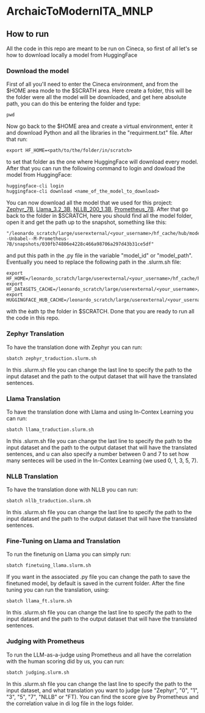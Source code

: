 # ArchaicToModernITA_MNLP

## How to run
All the code in this repo are meant to be run on Cineca, so first of all let's se how to download locally a model from HuggingFace

### Download the model
First of all you'll need to enter the Cineca environment, and from the $HOME area mode to the $SCRATH area. Here create a folder, this will be the folder were all the model will be downloaded, and get here absolute path, you can do this be entering the folder and type:
```
pwd
```
Now go back to the $HOME area and create a virtual environment, enter it and download Python and all the libraries in the "requirment.txt" file. After that run:
```
export HF_HOME=<path/to/the/folder/in/scratch>
```
to set that folder as the one where HuggingFace will download every model. After that you can run the following command to login and dowload the model from HuggingFace:
```
huggingface-cli login
huggingface-cli download <name_of_the_model_to_download>
```
You can now download all the model that we used for this project: [Zephyr_7B](https://huggingface.co/HuggingFaceH4/zephyr-7b-beta), [Llama_3.2_3B](https://huggingface.co/meta-llama/Llama-3.2-3B-Instruct), [NLLB_200_1.3B](https://huggingface.co/facebook/nllb-200-distilled-1.3B), [Prometheus_7B](https://huggingface.co/Unbabel/M-Prometheus-7B).
After that go back to the folder in $SCRATCH, here you should find all the model folder, open it and get the path up to the snapshot, something like this:
```
"/leonardo_scratch/large/userexternal/<your_username>/hf_cache/hub/models--Unbabel--M-Prometheus-7B/snapshots/030fb74806e4228c466a98706a297d43b31ce5df"
```
and put this path in the .py file in the variable "model_id" or "model_path". Eventually you need to replace the following path in the .slurm.sh file:
```
export HF_HOME=/leonardo_scratch/large/userexternal/<your_username>/hf_cache/hub
export HF_DATASETS_CACHE=/leonardo_scratch/large/userexternal/<your_username>/hf_cache/hub
export HUGGINGFACE_HUB_CACHE=/leonardo_scratch/large/userexternal/<your_username>/hf_cache/hub
```
with the èath tp the folder in $SCRATCH. Done that you are ready to run all the code in this repo.

### Zephyr Translation
To have the translation done with Zephyr you can run:
```
sbatch zephyr_traduction.slurm.sh
```
In this .slurm.sh file you can change the last line to specify the path to the input dataset and the path to the output dataset that will have the translated sentences.

### Llama Translation
To have the translation done with Llama and using In-Contex Learning you can run:
```
sbatch llama_traduction.slurm.sh
```
In this .slurm.sh file you can change the last line to specify the path to the input dataset and the path to the output dataset that will have the translated sentences, and u can also specify a number between 0 and 7 to set how many senteces will be used in the In-Contex Learning (we used 0, 1, 3, 5, 7).

### NLLB Translation
To have the translation done with NLLB you can run:
```
sbatch nllb_traduction.slurm.sh
```
In this .slurm.sh file you can change the last line to specify the path to the input dataset and the path to the output dataset that will have the translated sentences.

### Fine-Tuning on Llama and Translation
To run the finetunig on Llama you can simply run:
```
sbatch finetuing_llama.slurm.sh
```
If you want in the associated .py file you can change the path to save the finetuned model, by default is saved in the current folder. After the fine tuning you can run the translation, using:
```
sbatch llama_ft.slurm.sh
```
In this .slurm.sh file you can change the last line to specify the path to the input dataset and the path to the output dataset that will have the translated sentences.

### Judging with Prometheus
To run the LLM-as-a-judge using Prometheus and all have the correlation with the human scoring did by us, you can run:
```
sbatch judging.slurm.sh
```
In this .slurm.sh file you can change the last line to specify the path to the input dataset, and what translation you want to judge (use "Zephyr", "0", "1", "3", "5", "7", "NLLB" or "FT). You can find the score give by Prometheus and the correlation value in di log file in the logs folder.


